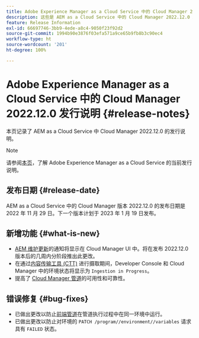 ```yaml
---
title: Adobe Experience Manager as a Cloud Service 中的 Cloud Manager 2022.12.0 发行说明
description: 这些是 AEM as a Cloud Service 中的 Cloud Manager 2022.12.0 发行说明。
feature: Release Information
exl-id: 66697746-3bb9-4ede-a8c4-9050f23f92d2
source-git-commit: 1994b90e3876f03efa571a9ce65b9fb8b3c90ec4
workflow-type: ht
source-wordcount: '201'
ht-degree: 100%

---
```


# Adobe Experience Manager as a Cloud Service 中的 Cloud Manager 2022.12.0 发行说明 {#release-notes}

本页记录了 AEM as a Cloud Service 中 Cloud Manager 2022.12.0 的发行说明。

>[!NOTE]
>
>请参阅[本页](/help/release-notes/release-notes-cloud/release-notes-current.md)，了解 Adobe Experience Manager as a Cloud Service 的当前发行说明。

## 发布日期 {#release-date}

AEM as a Cloud Service 中的 Cloud Manager 版本 2022.12.0 的发布日期是 2022 年 11 月 29 日。下一个版本计划于 2023 年 1 月 19 日发布。

## 新增功能 {#what-is-new}

* [AEM 维护更新](/help/overview/what-is-new-and-different.md#aem-updates)的通知将显示在 Cloud Manager UI 中。将在发布 2022.12.0 版本后的几周内分阶段推出此更改。
* 在通过[内容传输工具 (CTT)](/help/journey-migration/content-transfer-tool/using-content-transfer-tool/overview-content-transfer-tool.md) 进行摄取期间，Developer Console 和 Cloud Manager 中的环境状态将显示为 `Ingestion in Progress`。
* 提高了 [Cloud Manager 管道](/help/implementing/cloud-manager/configuring-pipelines/introduction-ci-cd-pipelines.md)的可用性和可靠性。

## 错误修复 {#bug-fixes}

* 已做出更改以防止[前端管道](/help/implementing/cloud-manager/configuring-pipelines/introduction-ci-cd-pipelines.md#front-end)在管道执行过程中在同一环境中运行。
* 已做出更改以防止对环境的 `PATCH /program//environment//variables` 请求具有 `FAILED` 状态。
